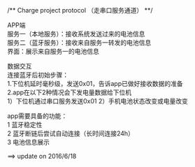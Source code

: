 /**
Charge project protocol
（走串口服务通道）
**/

APP端  
服务一（本地服务）：接收系统发送过来的电池信息  
服务二（蓝牙服务）：接收来自服务一转发的电池信息  
界面：展示来自服务一的电池信息  

数据交互  
连接蓝牙后初始步骤：  
1.下位机延时毫秒级，发送0x01，告诉app已做好接收数据的准备  
2.app在以下2种情况会下发电量数据给下位机  
  1）下位机通过串口服务发送0x01
  2）手机电池状态改变或电量改变  

app需要具备的功能：  
1 蓝牙稳定性   
2 蓝牙断链后尝试自动连接（长时间连接24h）  
3 电池信息展示   

==> update on 2016/6/18

